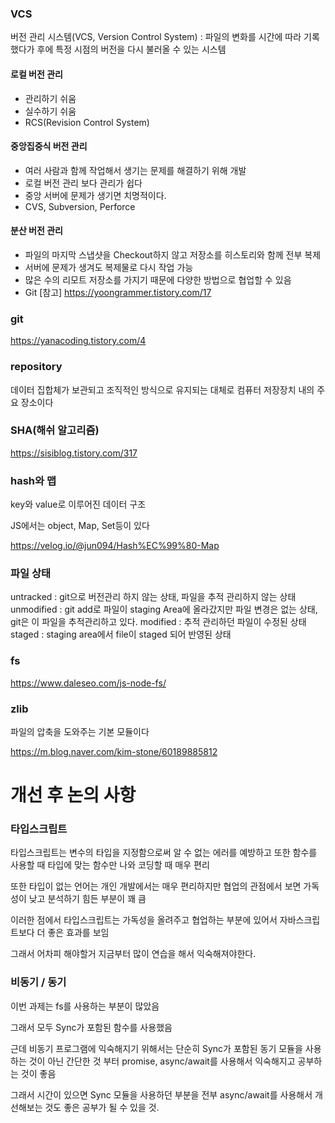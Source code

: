 ### VCS

버전 관리 시스템(VCS, Version Control System) : 파일의 변화를 시간에 따라 기록했다가 후에 특정 시점의 버전을 다시 불러올 수 있는 시스템

#### 로컬 버전 관리

- 관리하기 쉬움
- 실수하기 쉬움
- RCS(Revision Control System)

#### 중앙집중식 버전 관리

- 여러 사람과 함께 작업해서 생기는 문제를 해결하기 위해 개발
- 로컬 버전 관리 보다 관리가 쉽다
- 중앙 서버에 문제가 생기면 치명적이다.
- CVS, Subversion, Perforce

#### 분산 버전 관리

- 파일의 마지막 스냅샷을 Checkout하지 않고 저장소를 히스토리와 함께 전부 복제
- 서버에 문제가 생겨도 복제물로 다시 작업 가능
- 많은 수의 리모트 저장소를 가지기 때문에 다양한 방법으로 협업할 수 있음
- Git
  [참고] https://yoongrammer.tistory.com/17

### git

https://yanacoding.tistory.com/4

### repository

데이터 집합체가 보관되고 조직적인 방식으로 유지되는 대체로 컴퓨터 저장장치 내의 주요 장소이다

### SHA(해쉬 알고리즘)

https://sisiblog.tistory.com/317

### hash와 맵

key와 value로 이루어진 데이터 구조

JS에서는 object, Map, Set등이 있다

https://velog.io/@jun094/Hash%EC%99%80-Map

### 파일 상태

untracked : git으로 버전관리 하지 않는 상태, 파일을 추적 관리하지 않는 상태
unmodified : git add로 파일이 staging Area에 올라갔지만 파일 변경은 없는 상태, git은 이 파일을 추적관리하고 있다.
modified : 추적 관리하던 파일이 수정된 상태
staged : staging area에서 file이 staged 되어 반영된 상태

### fs

https://www.daleseo.com/js-node-fs/

### zlib

파일의 압축을 도와주는 기본 모듈이다

https://m.blog.naver.com/kim-stone/60189885812

# 개선 후 논의 사항

### 타입스크립트

타입스크립트는 변수의 타입을 지정함으로써 알 수 없는 에러를 예방하고 또한 함수를 사용할 때 타입에 맞는 함수만 나와 코딩할 때 매우 편리

또한 타입이 없는 언어는 개인 개발에서는 매우 편리하지만 협업의 관점에서 보면 가독성이 낮고 분석하기 힘든 부분이 꽤 큼

이러한 점에서 타입스크립트는 가독성을 올려주고 협업하는 부분에 있어서 자바스크립트보다 더 좋은 효과를 보임

그래서 어차피 해야할거 지금부터 많이 연습을 해서 익숙해져야한다.

### 비동기 / 동기

이번 과제는 fs를 사용하는 부분이 많았음

그래서 모두 Sync가 포함된 함수를 사용했음

근데 비동기 프로그램에 익숙해지기 위해서는 단순히 Sync가 포함된 동기 모듈을 사용하는 것이 아닌 간단한 것 부터 promise, async/await를 사용해서 익숙해지고 공부하는 것이 좋음

그래서 시간이 있으면 Sync 모듈을 사용하던 부분을 전부 async/await를 사용해서 개선해보는 것도 좋은 공부가 될 수 있을 것.
